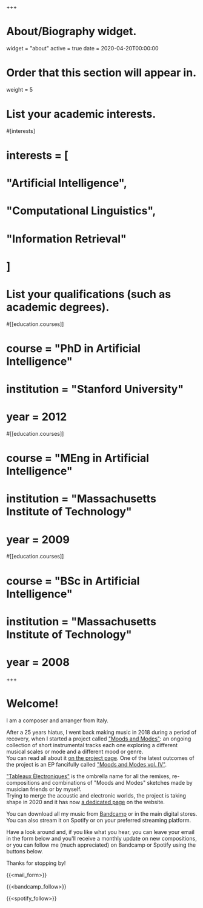 +++
# About/Biography widget.
widget = "about"
active = true
date = 2020-04-20T00:00:00

# Order that this section will appear in.
weight = 5

# List your academic interests.
#[interests]
#  interests = [
#    "Artificial Intelligence",
#    "Computational Linguistics",
#    "Information Retrieval"
#  ]

# List your qualifications (such as academic degrees).
#[[education.courses]]
#  course = "PhD in Artificial Intelligence"
#  institution = "Stanford University"
#  year = 2012

#[[education.courses]]
#  course = "MEng in Artificial Intelligence"
#  institution = "Massachusetts Institute of Technology"
#  year = 2009

#[[education.courses]]
#  course = "BSc in Artificial Intelligence"
#  institution = "Massachusetts Institute of Technology"
#  year = 2008

+++

# Welcome!

I am a composer and arranger from Italy.

After a 25 years hiatus, I went back making music in 2018 during a period of recovery, when I started a project called ["Moods and Modes"](/post/moods_and_modes): an ongoing collection of short instrumental tracks each one exploring a different musical scales or mode and a different mood or genre.</br>
You can read all about it [on the project page](/post/moods_and_modes). One of the latest outcomes of the project is an EP fancifully called ["Moods and Modes vol. IV"](/music/moods_and_modes_vol4).

["Tableaux Électroniques"](/post/tableaux_electroniques) is the ombrella name for all the remixes, re-compositions and combinations of "Moods and Modes" sketches made by musician friends or by myself. </br>
Trying to merge the acoustic and electronic worlds, the project is taking shape in 2020 and it has now [a dedicated page](/post/tableaux_electroniques) on the website.

You can download all my music from [Bandcamp](https://skeeboo.bandcamp.com) or in the main digital stores. You can also stream it on Spotify or on your preferred streaming platform.

Have a look around and, if you like what you hear, you can leave your email in the form below and you'll receive a monthly update on new compositions, or you can follow me (much appreciated) on Bandcamp or Spotify using the buttons below.

Thanks for stopping by!

{{<mail_form>}}

{{<bandcamp_follow>}}

{{<spotify_follow>}}
